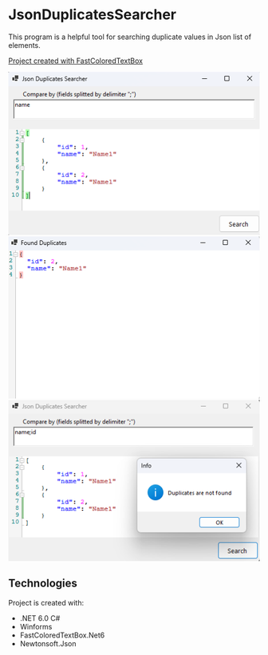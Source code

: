 # JsonDuplicatesSearcher
This program is a helpful tool for searching duplicate values in Json list of elements.

[Project created with FastColoredTextBox](https://github.com/PavelTorgashov/FastColoredTextBox)

![alt text](https://github.com/Illia1F/JsonDuplicatesSearcher/blob/main/Images/Sample_1.png?raw=true)
![alt text](https://github.com/Illia1F/JsonDuplicatesSearcher/blob/main/Images/Sample_2.png?raw=true)
![alt text](https://github.com/Illia1F/JsonDuplicatesSearcher/blob/main/Images/Sample_3.png?raw=true)
	
## Technologies
Project is created with:
* .NET 6.0 C#
* Winforms
* FastColoredTextBox.Net6
* Newtonsoft.Json
